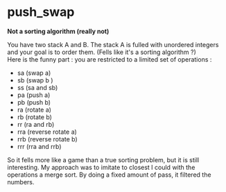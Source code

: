 # push_swap
**Not a sorting algorithm (really not)**

You have two stack A and B. The stack A is fulled with unordered integers and your goal is to order them. (Fells like it's a sorting algorithm ?)
<br>
Here is the funny part : you are restricted to a limited set of operations :
- sa (swap a)
- sb (swap b )
- ss (sa and sb)
- pa (push a)
- pb (push b)
- ra (rotate a)
- rb (rotate b)
- rr (ra and rb)
- rra (reverse rotate a)
- rrb (reverse rotate b)
- rrr (rra and rrb)

So it fells more like a game than a true sorting problem, but it is still interesting.
My approach was to imitate to closest I could with the operations a merge sort. By doing a fixed amount of pass, it filtered the numbers.
